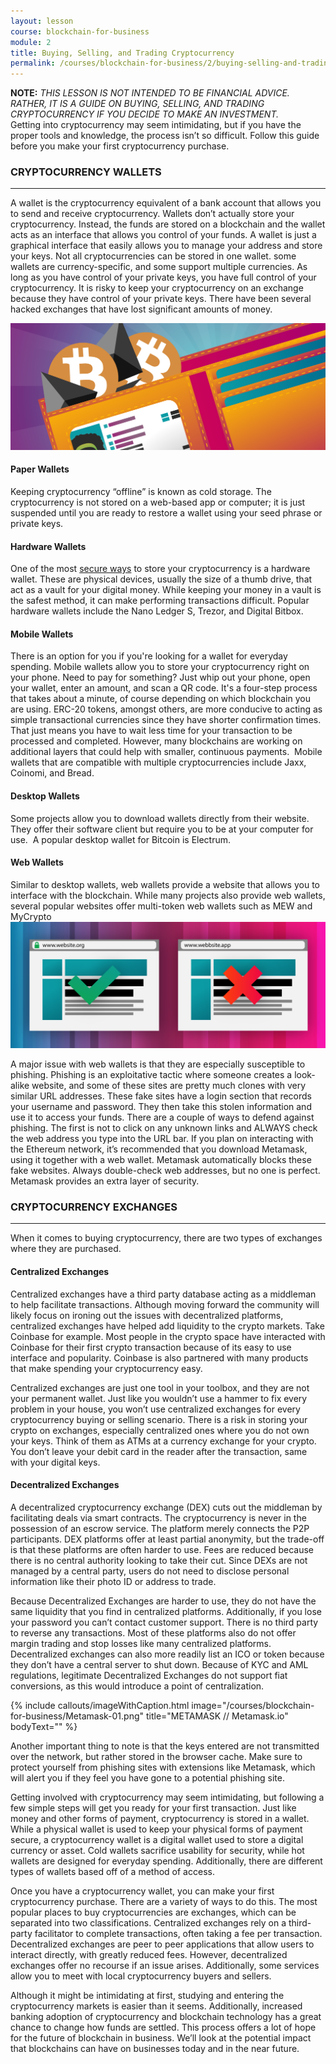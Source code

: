 ```yaml
---
layout: lesson
course: blockchain-for-business
module: 2
title: Buying, Selling, and Trading Cryptocurrency
permalink: /courses/blockchain-for-business/2/buying-selling-and-trading-cryptocurrency
---
```



<span>
<div class="purpleNote"><b>NOTE:</b> <i>THIS LESSON IS NOT INTENDED TO BE FINANCIAL ADVICE. RATHER, IT IS A GUIDE ON BUYING, SELLING, AND TRADING CRYPTOCURRENCY IF YOU DECIDE TO MAKE AN INVESTMENT.</i></div>
<span class="openingParagraph">
Getting into cryptocurrency may seem intimidating, but if you have the proper tools and knowledge, the process isn’t so difficult. Follow this guide before you make your first cryptocurrency purchase.</span>
<h3>CRYPTOCURRENCY WALLETS</h3>

<hr />

<span style="font-weight: 400;">A wallet is the cryptocurrency equivalent of a bank account that allows you to send and receive cryptocurrency. Wallets don’t actually store your cryptocurrency. Instead, the funds are stored on a blockchain and the wallet acts as an interface that allows you control of your funds. </span><span style="font-weight: 400;">A wallet is just a graphical interface that easily allows you to manage your address and store your keys. Not all cryptocurrencies can be stored in one wallet. some wallets are currency-specific, and some support multiple currencies. </span><span style="font-weight: 400;">As long as you have control of your private keys, you have full control of your cryptocurrency. It is risky to keep your cryptocurrency on an exchange because they have control of your private keys. There have been several hacked exchanges that have lost significant amounts of money.</span>

<img src="/assets/img/courses/blockchain-for-business/Wallets-01.png" />

<h4>Paper Wallets</h4>
<span style="font-weight: 400;">Keeping cryptocurrency “offline” is known as cold storage. The cryptocurrency is not stored on a web-based app or computer; it is just suspended until you are ready to restore a wallet using your seed phrase or private keys.</span>
<h4>Hardware Wallets</h4>
<span style="font-weight: 400;">One of the most </span><a href="https://theblockchaininstitute.org/courses/blockchain-security/"><span style="font-weight: 400;">secure ways</span></a><span style="font-weight: 400;"> to store your cryptocurrency is a hardware wallet. These are physical devices, usually the size of a thumb drive, that act as a vault for your digital money. While keeping your money in a vault is the safest method, it can make performing transactions difficult. </span><span style="font-weight: 400;">Popular hardware wallets include the </span><span style="font-weight: 400;">Nano Ledger S, Trezor, and Digital Bitbox.</span>
<h4>Mobile Wallets</h4>
<span style="font-weight: 400;">There is an option for you if you're looking for a wallet for everyday spending. Mobile wallets allow you to store your cryptocurrency right on your phone. Need to pay for something? Just whip out your phone, open your wallet, enter an amount, and scan a QR code. It's a four-step process that takes about a minute, of course depending on which blockchain you are using. ERC-20 tokens, amongst others, are more conducive to acting as simple transactional currencies since they have shorter confirmation times. That just means you have to wait less time for your transaction to be processed and completed. However, many blockchains are working on additional layers that could help with smaller, continuous payments.  </span><span style="font-weight: 400;">Mobile wallets that are compatible with multiple cryptocurrencies include </span><span style="font-weight: 400;">Jaxx, </span><span style="font-weight: 400;">Coinomi, and </span><span style="font-weight: 400;">Bread.</span>
<h4>Desktop Wallets</h4>
<span style="font-weight: 400;">Some projects allow you to download wallets directly from their website. They offer their software client but require you to be at your computer for use.  A popular desktop wallet for Bitcoin is </span><span style="font-weight: 400;">Electrum.</span>
<h4>Web Wallets</h4>
<span style="font-weight: 400;">Similar to desktop wallets, web wallets provide a website that allows you to interface with the blockchain. While many projects also provide web wallets, several popular websites offer multi-token web wallets such as </span><span style="font-weight: 400;">MEW and </span><span style="font-weight: 400;">MyCrypto</span>

<img src="/assets/img/courses/blockchain-for-business/Phishing-01.png" />

<span style="font-weight: 400;">A major issue with web wallets is that they are especially susceptible to phishing. Phishing is an exploitative tactic where someone creates a look-alike website, and some of these sites are pretty much clones with very similar URL addresses. These fake sites have a login section that records your username and password. They then take this stolen information and use it to access your funds. There are a couple of ways to defend against phishing. The first is not to click on any unknown links and ALWAYS check the web address you type into the URL bar. </span><span style="font-weight: 400;">If you plan on interacting with the Ethereum network, it’s recommended that you download Metamask, using it together with a web wallet. Metamask automatically blocks these fake websites. Always double-check web addresses, but no one is perfect. Metamask provides an extra layer of security.</span>

<h3>CRYPTOCURRENCY EXCHANGES</h3>

<hr />

<span style="font-weight: 400;">When it comes to buying cryptocurrency, there are two types of exchanges where they are purchased.</span>

<h4>Centralized Exchanges</h4>
<span style="font-weight: 400;">Centralized exchanges have a third party database acting as a middleman to help facilitate transactions. </span><span style="font-weight: 400;">Although moving forward the community will likely focus on ironing out the issues with decentralized platforms, centralized exchanges have helped add liquidity to the crypto markets. Take Coinbase for example. Most people in the crypto space have interacted with Coinbase for their first crypto transaction because of its easy to use interface and popularity. Coinbase is also partnered with many products that make spending your cryptocurrency easy. </span>

<span style="font-weight: 400;">Centralized exchanges are just one tool in your toolbox, and they are not your permanent wallet. Just like you wouldn’t use a hammer to fix every problem in your house, you won’t use centralized exchanges for every cryptocurrency buying or selling scenario. </span><span style="font-weight: 400;">There is a risk in storing your crypto on exchanges, especially centralized ones where you do not own your keys. Think of them as ATMs at a currency exchange for your crypto. You don’t leave your debit card in the reader after the transaction, same with your digital keys. </span>
<h4>Decentralized Exchanges</h4>
<span style="font-weight: 400;">A decentralized cryptocurrency exchange (DEX) cuts out the middleman by facilitating deals via smart contracts. The cryptocurrency is never in the possession of an escrow service. The platform merely connects the P2P participants. </span><span style="font-weight: 400;">DEX platforms offer at least partial anonymity, but the trade-off is that these platforms are often harder to use. Fees are reduced because there is no central authority looking to take their cut. Since DEXs are not managed by a central party, users do not need to disclose personal information like their photo ID or address to trade.</span>

<span style="font-weight: 400;">Because Decentralized Exchanges are harder to use, they do not have the same liquidity that you find in centralized platforms. Additionally, if you lose your password you can’t contact customer support. There is no third party to reverse any transactions. Most of t</span><span style="font-weight: 400;">hese platforms also do not offer margin trading and stop losses like many centralized platforms. Decentralized exchanges can also more readily list an ICO or token because they don’t have a central server to shut down. </span><span style="font-weight: 400;">Because of KYC and AML regulations, legitimate Decentralized Exchanges do not support fiat conversions, as this would introduce a point of centralization.</span>

{% include callouts/imageWithCaption.html
	image="/courses/blockchain-for-business/Metamask-01.png"
	title="METAMASK // Metamask.io"
	bodyText=""
%}

<span style="font-weight: 400;">Another important thing to note is that the keys entered are not transmitted over the network, but rather stored in the browser cache. Make sure to protect yourself from phishing sites with extensions like Metamask, which will alert you if they feel you have gone to a potential phishing site.</span>

<span style="font-weight: 400;">Getting involved with cryptocurrency may seem intimidating, but following a few simple steps will get you ready for your first transaction. Just like money and other forms of payment, cryptocurrency is stored in a wallet. While a physical wallet is used to keep your physical forms of payment secure, a cryptocurrency wallet is a digital wallet used to store a digital currency or asset. Cold wallets sacrifice usability for security, while hot wallets are designed for everyday spending. Additionally, there are different types of wallets based off of a method of access. </span>

<span style="font-weight: 400;">Once you have a cryptocurrency wallet, you can make your first cryptocurrency purchase. There are a variety of ways to do this. The most popular places to buy cryptocurrencies are exchanges, which can be separated into two classifications. Centralized exchanges rely on a third-party facilitator to complete transactions, often taking a fee per transaction. Decentralized exchanges are peer to peer applications that allow users to interact directly, with greatly reduced fees. However, decentralized exchanges offer no recourse if an issue arises. Additionally, some services allow you to meet with local cryptocurrency buyers and sellers. </span>

<span style="font-weight: 400;">Although it might be intimidating at first, studying and entering the cryptocurrency markets is easier than it seems. Additionally, increased banking adoption of cryptocurrency and blockchain technology has a great chance to change how funds are settled. This process offers a lot of hope for the future of blockchain in business. We’ll look at the potential impact that blockchains can have on businesses today and in the near future.</span>
